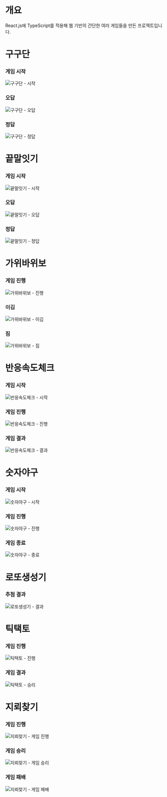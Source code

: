 # 개요   

React.js에 TypeScript를 적용해 웹 기반의 간단한 여러 게임들을 만든 프로젝트입니다.   
   
   
   #
# 구구단   

### 게임 시작   

![구구단 - 시작](https://user-images.githubusercontent.com/46395776/136207445-8d072c82-4e69-4c7a-b12f-5f08f35dc67c.png)   
   
### 오답   

![구구단 - 오답](https://user-images.githubusercontent.com/46395776/136207664-2c5f131b-d573-460c-9e55-2e86f5d0ab23.png)   

### 정답   

![구구단 - 정답](https://user-images.githubusercontent.com/46395776/136207717-f247b172-be31-4da8-8400-ca89f8ae9fbd.png)   
   
   
   #
# 끝말잇기   

### 게임 시작   

![끝말잇기 - 시작](https://user-images.githubusercontent.com/46395776/136693019-376053da-c7ac-4d16-9c82-0d9c759b5bc3.png)   

### 오답   

![끝말잇기 - 오답](https://user-images.githubusercontent.com/46395776/136698478-7d4f5c67-06e7-4609-a3d6-26c6f7b7b371.png)   

### 정답   

![끝말잇기 - 정답](https://user-images.githubusercontent.com/46395776/136698497-388f4813-3d5d-4b92-a44d-0b350e13d8d2.png)   
   
   
   #
# 가위바위보   

### 게임 진행   

![가위바위보 - 진행](https://user-images.githubusercontent.com/46395776/136698547-744806af-6fc7-4b13-9025-e1244222c188.png)   

### 이김   

![가위바위보 - 이김](https://user-images.githubusercontent.com/46395776/136698565-ab6f7af1-c7b2-4d80-b451-b0797e0ca269.png)   

### 짐   

![가위바위보 - 짐](https://user-images.githubusercontent.com/46395776/136698578-57a71d5e-46c4-4dbd-90f6-20fb296ac592.png)   
   
   
   #
# 반응속도체크   

### 게임 시작   

![반응속도체크 - 시작](https://user-images.githubusercontent.com/46395776/136698636-a935dd9d-5d44-43e0-bd91-032cccfcfb80.png)   

### 게임 진행   

![반응속도체크 - 진행](https://user-images.githubusercontent.com/46395776/136698645-e8252be0-b6dc-485f-8cc4-689a7378f9ad.png)   

### 게임 결과   

![반응속도체크 - 결과](https://user-images.githubusercontent.com/46395776/136698655-b6a71768-e30d-438c-b26f-9c05dfc555bf.png)   
   
   
   #
# 숫자야구   

### 게임 시작   

![숫자야구 - 시작](https://user-images.githubusercontent.com/46395776/136698665-efa2b76f-d7f7-4e51-8dd7-2152c6bd6a1f.png)   

### 게임 진행   

![숫자야구 - 진행](https://user-images.githubusercontent.com/46395776/136698684-01b04684-d08f-4751-a865-67db479c7bbe.png)   

### 게임 종료   

![숫자야구 - 종료](https://user-images.githubusercontent.com/46395776/136698697-07327c1d-8c45-4dc9-86a2-785cdc10e2d3.png)   
   
   
   #
# 로또생성기   

### 추첨 결과   

![로또생성기 - 결과](https://user-images.githubusercontent.com/46395776/136698729-667781ee-86ac-45c4-a6fe-21ee1868cbdb.png)   
   
   
   #
# 틱택토   

### 게임 진행   

![틱택토 - 진행](https://user-images.githubusercontent.com/46395776/136698744-e44dbf79-1585-41f0-8487-1ceae9178b08.png)   

### 게임 결과   

![틱택토 - 승리](https://user-images.githubusercontent.com/46395776/136698772-53accbd3-55d4-4a19-bd2f-c160c3ef2037.png)   
   
   
   #
# 지뢰찾기   

### 게임 진행   

![지뢰찾기 - 게임 진행](https://user-images.githubusercontent.com/46395776/136698792-8dd366d8-b23a-4ff2-94e1-66434956fd65.png)   

### 게임 승리   

![지뢰찾기 - 게임 승리](https://user-images.githubusercontent.com/46395776/136698805-72fd6d23-0950-4bb8-b2cc-da5c07d3d0b5.png)   

### 게임 패배   

![지뢰찾기 - 게임 패배](https://user-images.githubusercontent.com/46395776/136698813-447eccf9-e06d-4a79-8ff7-bbf78c7033c2.png)
